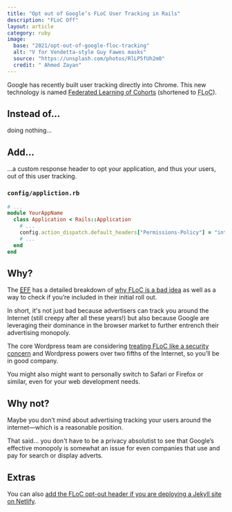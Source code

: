 ```yaml
---
title: "Opt out of Google’s FLoC User Tracking in Rails"
description: "FLoC Off"
layout: article
category: ruby
image:
  base: "2021/opt-out-of-google-floc-tracking"
  alt: "V for Vendetta-style Guy Fawes masks"
  source: "https://unsplash.com/photos/RlLP5fUh2m0"
  credit: " Ahmed Zayan"
---
```


Google has recently built user tracking directly into Chrome. This new technology is named [Federated Learning of Cohorts](https://blog.google/products/chrome/privacy-sustainability-and-the-importance-of-and/) (shortened to <abbr title="Federated Learning of Cohorts">FLoC</abbr>).


## Instead of...

doing nothing...


## Add...

...a custom response header to opt your application, and thus your users, out of this user tracking.

### `config/appliction.rb`

```ruby
# ...
module YourAppName
  class Application < Rails::Application
    # ...
    config.action_dispatch.default_headers["Permissions-Policy"] = "interest-cohort=()"
    # ...
  end
end
```


## Why?

The [<abbr title="Electronic Frontier Foundation">EFF</abbr>](https://www.eff.org) has a detailed breakdown of [why FLoC is a bad idea](https://amifloced.org) as well as a way to check if you’re included in their initial roll out.

In short, it's not just bad because advertisers can track you around the Internet (still creepy after all these years!) but also because Google are leveraging their dominance in the browser market to further entrench their advertising monopoly.

The core Wordpress team are considering [treating FLoC like a security concern](https://make.wordpress.org/core/2021/04/18/proposal-treat-floc-as-a-security-concern/) and Wordpress powers over two fifths of the Internet, so you’ll be in good company.

You might also might want to personally switch to Safari or Firefox or similar, even for your web development needs.


## Why not?

Maybe you don’t mind about advertising tracking your users around the internet—which is a reasonable position.

That said... you don't have to be a privacy absolutist to see that Google’s effective monopoly is somewhat an issue for even companies that use and pay for search or display adverts.


## Extras

You can also [add the FLoC opt-out header if you are deploying a Jekyll site on Netlify](/ruby/opt-out-of-google-floc-tracking-on-netlify).
